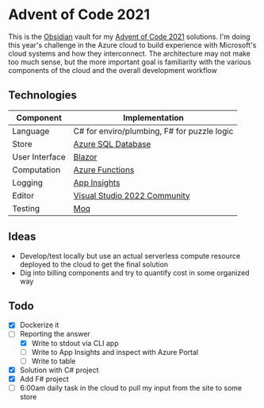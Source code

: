 # Advent of Code 2021

This is the [Obsidian](https://obsidian.md/) vault for my [Advent of Code 2021](https://adventofcode.com/) solutions.  I'm doing this year's challenge in the Azure cloud to build experience with Microsoft's cloud systems and how they interconnect.  The architecture may not make too much sense, but the more important goal is familiarity with the various components of the cloud and the overall development workflow


## Technologies

| Component      | Implementation                                                                                                |
| -------------- | ------------------------------------------------------------------------------------------------------------- |
| Language       | C# for enviro/plumbing, F# for puzzle logic                                                                   |
| Store          | [Azure SQL Database](https://docs.microsoft.com/en-ca/azure/azure-sql/)                                       |
| User Interface | [Blazor](https://dotnet.microsoft.com/apps/aspnet/web-apps/blazor)                                            |
| Computation    | [Azure Functions](https://azure.microsoft.com/en-us/services/functions/)                                      |
| Logging        | [App Insights](https://docs.microsoft.com/en-us/azure/azure-monitor/app/app-insights-overview)                |
| Editor         | [Visual Studio 2022 Community](https://devblogs.microsoft.com/visualstudio/visual-studio-2022-now-available/) |
| Testing        | [Moq](https://github.com/moq/moq4)                                                                            |


## Ideas
- Develop/test locally but use an actual serverless compute resource deployed to the cloud to get the final solution
- Dig into billing components and try to quantify cost in some organized way

## Todo

- [x] Dockerize it
- [ ] Reporting the answer
	- [x] Write to stdout via CLI app
	- [ ] Write to App Insights and inspect with Azure Portal
	- [ ] Write to table
- [x] Solution with C# project
- [x] Add F# project
- [ ] 6:00am daily task in the cloud to pull my input from the site to some store
